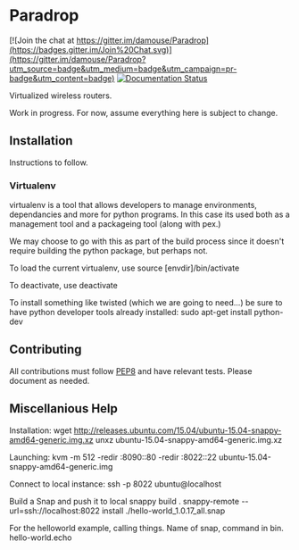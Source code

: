 # Paradrop

[![Join the chat at https://gitter.im/damouse/Paradrop](https://badges.gitter.im/Join%20Chat.svg)](https://gitter.im/damouse/Paradrop?utm_source=badge&utm_medium=badge&utm_campaign=pr-badge&utm_content=badge)
[![Documentation Status](https://readthedocs.org/projects/paradrop/badge/?version=latest)](https://readthedocs.org/projects/paradrop/?badge=latest)


Virtualized wireless routers. 

Work in progress. For now, assume everything here is subject to change. 

## Installation
Instructions to follow. 

### Virtualenv
virtualenv is a tool that allows developers to manage environments, dependancies and more for python programs. In this case its used both as a management tool and a packageing tool (along with pex.)

We may choose to go with this as part of the build process since it doesn't require building the python package, but perhaps not. 

To load the current virtualenv, use 
    source [envdir]/bin/activate

To deactivate, use
    deactivate

To install something like twisted (which we are going to need...) be sure to have python developer tools already installed:
    sudo apt-get install python-dev

## Contributing
All contributions must follow [PEP8](https://www.python.org/dev/peps/pep-0008/) and have relevant tests. Please document as needed. 

## Miscellanious Help


Installation: 
  wget http://releases.ubuntu.com/15.04/ubuntu-15.04-snappy-amd64-generic.img.xz
  unxz ubuntu-15.04-snappy-amd64-generic.img.xz

Launching:
  kvm -m 512 -redir :8090::80 -redir :8022::22 ubuntu-15.04-snappy-amd64-generic.img

Connect to local instance:
  ssh -p 8022 ubuntu@localhost

Build a Snap and push it to local
  snappy build .
  snappy-remote --url=ssh://localhost:8022 install ./hello-world_1.0.17_all.snap

For the helloworld example, calling things. Name of snap, command in bin.
  hello-world.echo

